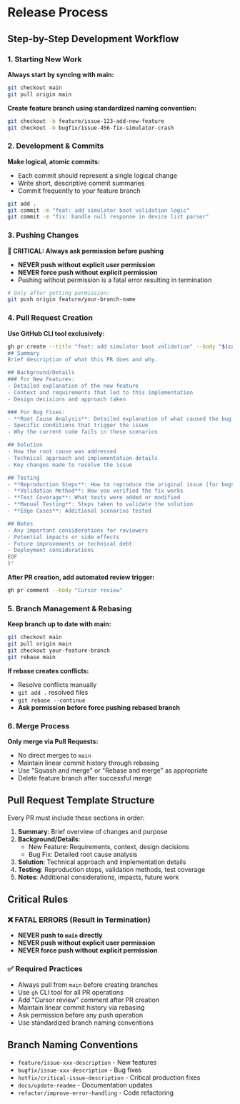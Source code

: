 # Release Process

## Step-by-Step Development Workflow

### 1. Starting New Work

**Always start by syncing with main:**
```bash
git checkout main
git pull origin main
```

**Create feature branch using standardized naming convention:**
```bash
git checkout -b feature/issue-123-add-new-feature
git checkout -b bugfix/issue-456-fix-simulator-crash
```

### 2. Development & Commits

**Make logical, atomic commits:**
- Each commit should represent a single logical change
- Write short, descriptive commit summaries
- Commit frequently to your feature branch

```bash
git add .
git commit -m "feat: add simulator boot validation logic"
git commit -m "fix: handle null response in device list parser"
```

### 3. Pushing Changes

**🚨 CRITICAL: Always ask permission before pushing**
- **NEVER push without explicit user permission**
- **NEVER force push without explicit permission**
- Pushing without permission is a fatal error resulting in termination

```bash
# Only after getting permission:
git push origin feature/your-branch-name
```

### 4. Pull Request Creation

**Use GitHub CLI tool exclusively:**
```bash
gh pr create --title "feat: add simulator boot validation" --body "$(cat <<'EOF'
## Summary
Brief description of what this PR does and why.

## Background/Details
### For New Features:
- Detailed explanation of the new feature
- Context and requirements that led to this implementation
- Design decisions and approach taken

### For Bug Fixes:
- **Root Cause Analysis**: Detailed explanation of what caused the bug
- Specific conditions that trigger the issue
- Why the current code fails in these scenarios

## Solution
- How the root cause was addressed
- Technical approach and implementation details
- Key changes made to resolve the issue

## Testing
- **Reproduction Steps**: How to reproduce the original issue (for bugs)
- **Validation Method**: How you verified the fix works
- **Test Coverage**: What tests were added or modified
- **Manual Testing**: Steps taken to validate the solution
- **Edge Cases**: Additional scenarios tested

## Notes
- Any important considerations for reviewers
- Potential impacts or side effects
- Future improvements or technical debt
- Deployment considerations
EOF
)"
```

**After PR creation, add automated review trigger:**
```bash
gh pr comment --body "Cursor review"
```

### 5. Branch Management & Rebasing

**Keep branch up to date with main:**
```bash
git checkout main
git pull origin main
git checkout your-feature-branch
git rebase main
```

**If rebase creates conflicts:**
- Resolve conflicts manually
- `git add .` resolved files
- `git rebase --continue`
- **Ask permission before force pushing rebased branch**

### 6. Merge Process

**Only merge via Pull Requests:**
- No direct merges to `main`
- Maintain linear commit history through rebasing
- Use "Squash and merge" or "Rebase and merge" as appropriate
- Delete feature branch after successful merge

## Pull Request Template Structure

Every PR must include these sections in order:

1. **Summary**: Brief overview of changes and purpose
2. **Background/Details**: 
   - New Feature: Requirements, context, design decisions
   - Bug Fix: Detailed root cause analysis
3. **Solution**: Technical approach and implementation details  
4. **Testing**: Reproduction steps, validation methods, test coverage
5. **Notes**: Additional considerations, impacts, future work

## Critical Rules

### ❌ FATAL ERRORS (Result in Termination)
- **NEVER push to `main` directly**
- **NEVER push without explicit user permission**
- **NEVER force push without explicit permission**

### ✅ Required Practices
- Always pull from `main` before creating branches
- Use `gh` CLI tool for all PR operations
- Add "Cursor review" comment after PR creation
- Maintain linear commit history via rebasing
- Ask permission before any push operation
- Use standardized branch naming conventions

## Branch Naming Conventions

- `feature/issue-xxx-description` - New features
- `bugfix/issue-xxx-description` - Bug fixes  
- `hotfix/critical-issue-description` - Critical production fixes
- `docs/update-readme` - Documentation updates
- `refactor/improve-error-handling` - Code refactoring